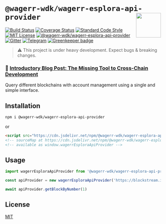 # `@wagerr-wdk/wagerr-esplora-api-provider` <img align="right" src="https://raw.githubusercontent.com/wagerr/chainabstractionlayer/master/liquality-logo.png" height="80px" />


[![Build Status](https://travis-ci.com/wagerr/chainabstractionlayer.svg?branch=master)](https://travis-ci.com/wagerr/chainabstractionlayer)
[![Coverage Status](https://coveralls.io/repos/github/wagerr/chainabstractionlayer/badge.svg?branch=master)](https://coveralls.io/github/wagerr/chainabstractionlayer?branch=master)
[![Standard Code Style](https://img.shields.io/badge/codestyle-standard-brightgreen.svg)](https://github.com/standard/standard)
[![MIT License](https://img.shields.io/badge/license-MIT-brightgreen.svg)](../../LICENSE.md)
[![@wagerr-wdk/wagerr-esplora-api-provider](https://img.shields.io/npm/dt/@wagerr-wdk/wagerr-esplora-api-provider.svg)](https://npmjs.com/package/@wagerr-wdk/wagerr-esplora-api-provider)
[![Gitter](https://img.shields.io/gitter/room/wagerr/Lobby.svg)](https://gitter.im/wagerr/Lobby?source=orgpage)
[![Telegram](https://img.shields.io/badge/chat-on%20telegram-blue.svg)](https://t.me/Liquality) [![Greenkeeper badge](https://badges.greenkeeper.io/wagerr/chainabstractionlayer.svg)](https://greenkeeper.io/)

> :warning: This project is under heavy development. Expect bugs & breaking changes.

### :pencil: [Introductory Blog Post: The Missing Tool to Cross-Chain Development](https://medium.com/wagerr/the-missing-tool-to-cross-chain-development-2ebfe898efa1)


Query different blockchains with account management using a single and simple interface.


## Installation

```bash
npm i @wagerr-wdk/wagerr-esplora-api-provider
```

or

```html
<script src="https://cdn.jsdelivr.net/npm/@wagerr-wdk/wagerr-esplora-api-provider@0.2.3/dist/wagerr-esplora-api-provider.min.js"></script>
<!-- sourceMap at https://cdn.jsdelivr.net/npm/@wagerr-wdk/wagerr-esplora-api-provider@0.2.3/dist/wagerr-esplora-api-provider.min.js.map -->
<!-- available as window.wagerrEsploraApiProvider -->
```


## Usage

```js
import wagerrEsploraApiProvider from '@wagerr-wdk/wagerr-esplora-api-provider'

const apiProvider = new wagerrEsploraApiProvider('https://blockstream.info/testnet/api')

await apiProvider.getBlockByNumber(1)
```


## License

[MIT](../../LICENSE.md)
